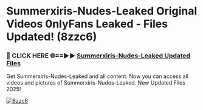 # Summerxiris-Nudes-Leaked Original Videos 0nlyFans Leaked - Files Updated! (8zzc6)

<h3>🔴 CLICK HERE 🌐==►► <a href="https://tinyurl.com/4mcuefdz" rel="nofollow">Summerxiris-Nudes-Leaked Updated Files</a></h3>

Get Summerxiris-Nudes-Leaked and all content. Now you can access all videos and pictures of Summerxiris-Nudes-Leaked. New Updated Files 2025!

[![8zzc6](https://i.imgur.com/StAQSOY.gif)](https://tinyurl.com/4mcuefdz)
